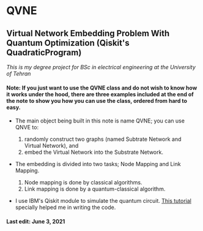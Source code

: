 # QVNE
## Virtual Network Embedding Problem With Quantum Optimization (Qiskit's QuadraticProgram)

_This is my degree project for BSc in electrical engineering at the University of Tehran_


#### Note: If you just want to use the QVNE class and do not wish to know how it works under the hood, there are three examples included at the end of the note to show you how you can use the class, ordered from hard to easy.


* The main object being built in this note is name QVNE; you can use QNVE to:
  1. randomly construct two graphs (named Subtrate Network and Virtual Network), and
  2. embed the Virtual Network into the Substrate Network.

* The embedding is divided into two tasks; Node Mapping and Link Mapping.
  1. Node mapping is done by classical algorithms.
  2. Link mapping is done by a quantum-classical algorithm.

* I use IBM's Qiskit module to simulate the quantum circuit. 
[This tutorial](https://qiskit.org/documentation/tutorials/optimization/7_examples_vehicle_routing.html) specially helped me in writing the code.


#### Last edit: June 3, 2021
